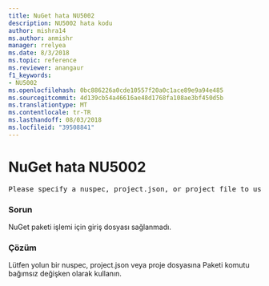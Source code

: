 ```yaml
---
title: NuGet hata NU5002
description: NU5002 hata kodu
author: mishra14
ms.author: anmishr
manager: rrelyea
ms.date: 8/3/2018
ms.topic: reference
ms.reviewer: anangaur
f1_keywords:
- NU5002
ms.openlocfilehash: 0bc886226a0cde10557f20a0c1ace89e9a94e485
ms.sourcegitcommit: 4d139cb54a46616ae48d1768fa108ae3bf450d5b
ms.translationtype: MT
ms.contentlocale: tr-TR
ms.lasthandoff: 08/03/2018
ms.locfileid: "39508841"
---
```

# <a name="nuget-error-nu5002"></a>NuGet hata NU5002
<pre>Please specify a nuspec, project.json, or project file to use.</pre>

### <a name="issue"></a>Sorun

NuGet paketi işlemi için giriş dosyası sağlanmadı.


### <a name="solution"></a>Çözüm

Lütfen yolun bir nuspec, project.json veya proje dosyasına Paketi komutu bağımsız değişken olarak kullanın.

